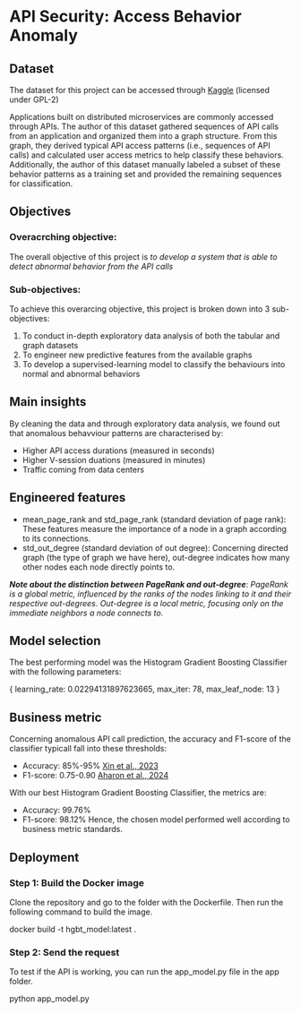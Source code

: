 # API Security: Access Behavior Anomaly
## Dataset
The dataset for this project can be accessed through [Kaggle](https://www.kaggle.com/datasets/tangodelta/api-access-behaviour-anomaly-dataset?resource=download) (licensed under GPL-2)

Applications built on distributed microservices are commonly accessed through APIs. The author of this dataset gathered sequences of API calls from an application and organized them into a graph structure. From this graph, they derived typical API access patterns (i.e., sequences of API calls) and calculated user access metrics to help classify these behaviors. Additionally, the author of this dataset manually labeled a subset of these behavior patterns as a training set and provided the remaining sequences for classification.


## Objectives
### Overacrching objective:
The overall objective of this project is *to develop a system that is able to detect abnormal behavior from the API calls*
### Sub-objectives:
To achieve this overarcing objective, this project is broken down into 3 sub-objectives:
1. To conduct in-depth exploratory data analysis of both the tabular and graph datasets
2. To engineer new predictive features from the available graphs
3. To develop a supervised-learning model to classify the behaviours into normal and abnormal behaviors

## Main insights
By cleaning the data and through exploratory data analysis, we found out that anomalous behavviour patterns are characterised by:
- Higher API access durations (measured in seconds)
- Higher V-session duations (measured in minutes)
- Traffic coming from data centers

## Engineered features
- mean_page_rank and std_page_rank (standard deviation of page rank): These features measure the importance of a node in a graph according to its connections.
- std_out_degree (standard deviation of out degree): Concerning directed graph (the type of graph we have here), out-degree indicates how many other nodes each node directly points to.


***Note about the distinction between PageRank and out-degree***: *PageRank is a global metric, influenced by the ranks of the nodes linking to it and their respective out-degrees. Out-degree is a local metric, focusing only on the immediate neighbors a node connects to.*

## Model selection
The best performing model was the Histogram Gradient Boosting Classifier with the following parameters:


{
    learning_rate: 0.02294131897623665,
    max_iter: 78,
    max_leaf_node: 13
}

## Business metric
Concerning anomalous API call prediction, the accuracy and F1-score of the classifier typicall fall into these thresholds:
- Accuracy: 85%-95% [Xin et al., 2023](https://journalofcloudcomputing.springeropen.com/articles/10.1186/s13677-022-00383-6?)
- F1-score: 0.75-0.90 [Aharon et al., 2024](https://arxiv.org/html/2405.11247v1?)


With our best Histogram Gradient Boosting Classifier, the metrics are:
- Accuracy: 99.76%
- F1-score: 98.12%
Hence, the chosen model performed well according to business metric standards.


## Deployment
### Step 1: Build the Docker image
Clone the repository and go to the folder with the Dockerfile. Then run the following command to build the image.

docker build -t hgbt_model:latest .

### Step 2: Send the request
To test if the API is working, you can run the app_model.py file in the app folder.

python app_model.py
